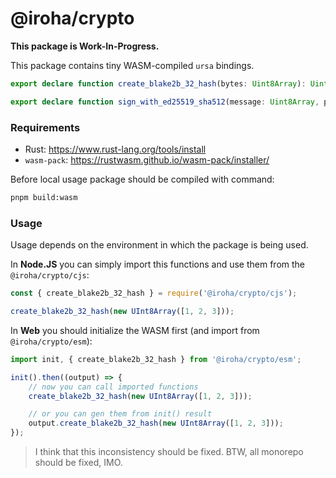# @iroha/crypto

**This package is Work-In-Progress.**

This package contains tiny WASM-compiled `ursa` bindings.

```ts
export declare function create_blake2b_32_hash(bytes: Uint8Array): Uint8Array;

export declare function sign_with_ed25519_sha512(message: Uint8Array, private_key: Uint8Array): Uint8Array;
```

### Requirements

-   Rust: https://www.rust-lang.org/tools/install
-   `wasm-pack`: https://rustwasm.github.io/wasm-pack/installer/

Before local usage package should be compiled with command:

```sh
pnpm build:wasm
```

### Usage

Usage depends on the environment in which the package is being used.

In **Node.JS** you can simply import this functions and use them from the `@iroha/crypto/cjs`:

```js
const { create_blake2b_32_hash } = require('@iroha/crypto/cjs');

create_blake2b_32_hash(new UInt8Array([1, 2, 3]));
```

In **Web** you should initialize the WASM first (and import from `@iroha/crypto/esm`):

```js
import init, { create_blake2b_32_hash } from '@iroha/crypto/esm';

init().then((output) => {
    // now you can call imported functions
    create_blake2b_32_hash(new UInt8Array([1, 2, 3]));

    // or you can gen them from init() result
    output.create_blake2b_32_hash(new UInt8Array([1, 2, 3]));
});
```

> I think that this inconsistency should be fixed. BTW, all monorepo should be fixed, IMO.
